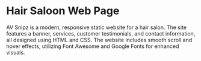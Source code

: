 # Hair Saloon Web Page
 AV Snipz is a modern, responsive static website for a hair salon. The site features a banner, services, customer testimonials, and contact information, all designed using HTML and CSS. The website includes smooth scroll and hover effects, utilizing Font Awesome and Google Fonts for enhanced visuals.
